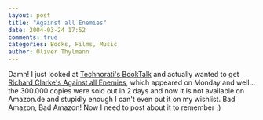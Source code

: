 ```yaml
---
layout: post
title: "Against all Enemies"
date: 2004-03-24 17:52
comments: true
categories: Books, Films, Music
author: Oliver Thylmann
---
```



Damn! I just looked at [Technorati's BookTalk](http://www.technorati.com/cosmos/products.html) and actually wanted to get [Richard Clarke's Against all Enemies](http://www.amazon.com/exec/obidos/ASIN/0743260244), which appeared on Monday and well... the 300.000 copies were sold out in 2 days and now it is not available on Amazon.de and stupidly enough I can't even put it on my wishlist. Bad Amazon, Bad Amazon! Now I need to post about it to remember ;)


